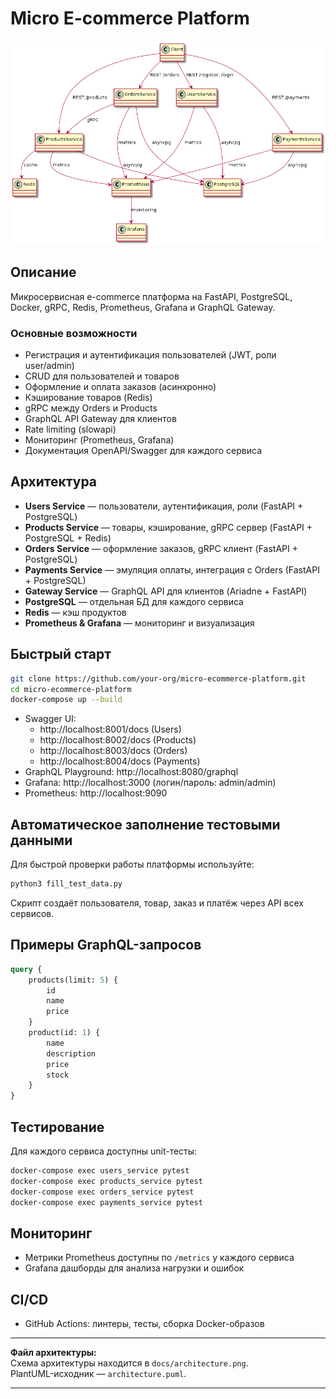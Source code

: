 
# Micro E-commerce Platform

![Архитектура](docs/architecture.png)

## Описание

Микросервисная e-commerce платформа на FastAPI, PostgreSQL, Docker, gRPC, Redis, Prometheus, Grafana и GraphQL Gateway.

### Основные возможности

- Регистрация и аутентификация пользователей (JWT, роли user/admin)
- CRUD для пользователей и товаров
- Оформление и оплата заказов (асинхронно)
- Кэширование товаров (Redis)
- gRPC между Orders и Products
- GraphQL API Gateway для клиентов
- Rate limiting (slowapi)
- Мониторинг (Prometheus, Grafana)
- Документация OpenAPI/Swagger для каждого сервиса

## Архитектура

- **Users Service** — пользователи, аутентификация, роли (FastAPI + PostgreSQL)
- **Products Service** — товары, кэширование, gRPC сервер (FastAPI + PostgreSQL + Redis)
- **Orders Service** — оформление заказов, gRPC клиент (FastAPI + PostgreSQL)
- **Payments Service** — эмуляция оплаты, интеграция с Orders (FastAPI + PostgreSQL)
- **Gateway Service** — GraphQL API для клиентов (Ariadne + FastAPI)
- **PostgreSQL** — отдельная БД для каждого сервиса
- **Redis** — кэш продуктов
- **Prometheus & Grafana** — мониторинг и визуализация

## Быстрый старт

```bash
git clone https://github.com/your-org/micro-ecommerce-platform.git
cd micro-ecommerce-platform
docker-compose up --build
```

- Swagger UI:  
	- http://localhost:8001/docs (Users)  
	- http://localhost:8002/docs (Products)  
	- http://localhost:8003/docs (Orders)  
	- http://localhost:8004/docs (Payments)
- GraphQL Playground: http://localhost:8080/graphql
- Grafana: http://localhost:3000 (логин/пароль: admin/admin)
- Prometheus: http://localhost:9090

## Автоматическое заполнение тестовыми данными

Для быстрой проверки работы платформы используйте:

```bash
python3 fill_test_data.py
```

Скрипт создаёт пользователя, товар, заказ и платёж через API всех сервисов.

## Примеры GraphQL-запросов

```graphql
query {
	products(limit: 5) {
		id
		name
		price
	}
	product(id: 1) {
		name
		description
		price
		stock
	}
}
```

## Тестирование

Для каждого сервиса доступны unit-тесты:

```bash
docker-compose exec users_service pytest
docker-compose exec products_service pytest
docker-compose exec orders_service pytest
docker-compose exec payments_service pytest
```

## Мониторинг

- Метрики Prometheus доступны по `/metrics` у каждого сервиса
- Grafana дашборды для анализа нагрузки и ошибок

## CI/CD

- GitHub Actions: линтеры, тесты, сборка Docker-образов

---

**Файл архитектуры:**  
Схема архитектуры находится в `docs/architecture.png`.  
PlantUML-исходник — `architecture.puml`.

---